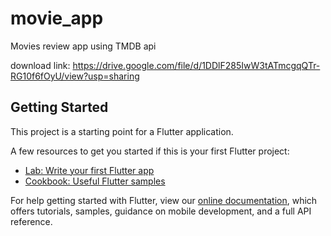 # movie_app

Movies review app using TMDB api

download link: https://drive.google.com/file/d/1DDlF285IwW3tATmcgqQTr-RG10f6fOyU/view?usp=sharing

## Getting Started

This project is a starting point for a Flutter application.

A few resources to get you started if this is your first Flutter project:

- [Lab: Write your first Flutter app](https://flutter.dev/docs/get-started/codelab)
- [Cookbook: Useful Flutter samples](https://flutter.dev/docs/cookbook)

For help getting started with Flutter, view our
[online documentation](https://flutter.dev/docs), which offers tutorials,
samples, guidance on mobile development, and a full API reference.
